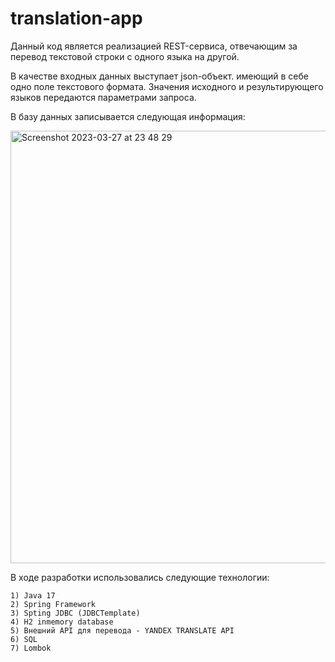 # translation-app

Данный код является реализацией REST-сервиса, отвечающим за перевод текстовой строки с одного языка на другой.

В качестве входных данных выступает json-объект. имеющий в себе одно поле текстового формата. Значения исходного и результирующего языков передаются параметрами запроса.

В базу данных записывается следующая информация:

<img width="692" alt="Screenshot 2023-03-27 at 23 48 29" src="https://user-images.githubusercontent.com/76592052/228064316-b0c1c233-0fee-494d-a7da-04204158bccc.png">

В ходе разработки использовались следующие технологии:

    1) Java 17
    2) Spring Framework
    3) Spting JDBC (JDBCTemplate)
    4) H2 inmemory database
    5) Внешний API для перевода - YANDEX TRANSLATE API
    6) SQL 
    7) Lombok
